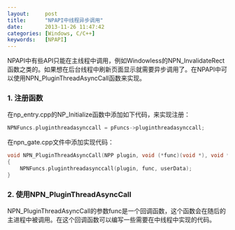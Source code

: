 ```yaml
---
layout:     post
title:      "NPAPI中线程异步调用"
date:       2013-11-26 11:47:42
categories: [Windows, C/C++]
keywords:   [NPAPI]
---
```


NPAPI中有些API只能在主线程中调用，例如Windowless的NPN_InvalidateRect函数之类的。如果想在后台线程中刷新页面显示就需要异步调用了。在NPAPI中可以使用NPN_PluginThreadAsyncCall函数来实现。
<!--more-->

### 1. 注册函数

在np_entry.cpp的NP_Initialize函数中添加如下代码，来实现注册：

```cpp
NPNFuncs.pluginthreadasynccall = pFuncs->pluginthreadasynccall;
```

在npn_gate.cpp文件中添加实现代码：

```cpp
void NPN_PluginThreadAsyncCall(NPP plugin, void (*func)(void *), void *userData)
{
	NPNFuncs.pluginthreadasynccall(plugin, func, userData);
}
```

### 2. 使用NPN_PluginThreadAsyncCall

NPN_PluginThreadAsyncCall的参数func是一个回调函数，这个函数会在随后的主进程中被调用。在这个回调函数可以编写一些需要在中线程中实现的代码。
